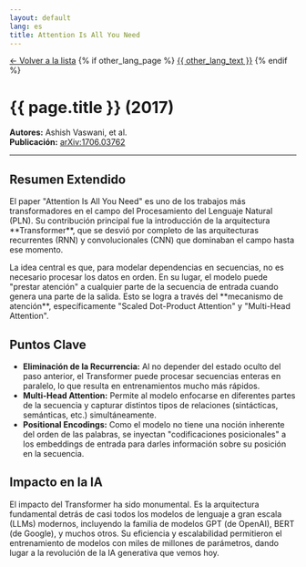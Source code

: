 ```yaml
---
layout: default
lang: es
title: Attention Is All You Need
---
```

<div class="paper-detail">
  <div class="post-header">
    <a href="./#attention-is-all-you-need">&larr; Volver a la lista</a>
    {% if other_lang_page %}
      <a href="{{ other_lang_url | relative_url }}" class="language-switch-button">{{ other_lang_text }}</a>
    {% endif %}
  </div>

  <h1>{{ page.title }} (2017)</h1>

  <p class="paper-meta">
    <strong>Autores:</strong> Ashish Vaswani, et al.<br>
    <strong>Publicación:</strong> <a href="https://arxiv.org/pdf/1706.03762" target="_blank" rel="noopener noreferrer">arXiv:1706.03762</a>
  </p>

  <hr>

  <h2>Resumen Extendido</h2>
  <p>
    El paper "Attention Is All You Need" es uno de los trabajos más transformadores en el campo del Procesamiento del Lenguaje Natural (PLN). Su contribución principal fue la introducción de la arquitectura **Transformer**, que se desvió por completo de las arquitecturas recurrentes (RNN) y convolucionales (CNN) que dominaban el campo hasta ese momento.
  </p>
  <p>
    La idea central es que, para modelar dependencias en secuencias, no es necesario procesar los datos en orden. En su lugar, el modelo puede "prestar atención" a cualquier parte de la secuencia de entrada cuando genera una parte de la salida. Esto se logra a través del **mecanismo de atención**, específicamente "Scaled Dot-Product Attention" y "Multi-Head Attention".
  </p>

  <h2>Puntos Clave</h2>
  <ul>
    <li><strong>Eliminación de la Recurrencia:</strong> Al no depender del estado oculto del paso anterior, el Transformer puede procesar secuencias enteras en paralelo, lo que resulta en entrenamientos mucho más rápidos.</li>
    <li><strong>Multi-Head Attention:</strong> Permite al modelo enfocarse en diferentes partes de la secuencia y capturar distintos tipos de relaciones (sintácticas, semánticas, etc.) simultáneamente.</li>
    <li><strong>Positional Encodings:</strong> Como el modelo no tiene una noción inherente del orden de las palabras, se inyectan "codificaciones posicionales" a los embeddings de entrada para darles información sobre su posición en la secuencia.</li>
  </ul>

  <h2>Impacto en la IA</h2>
  <p>
    El impacto del Transformer ha sido monumental. Es la arquitectura fundamental detrás de casi todos los modelos de lenguaje a gran escala (LLMs) modernos, incluyendo la familia de modelos GPT (de OpenAI), BERT (de Google), y muchos otros. Su eficiencia y escalabilidad permitieron el entrenamiento de modelos con miles de millones de parámetros, dando lugar a la revolución de la IA generativa que vemos hoy.
  </p>

</div>

